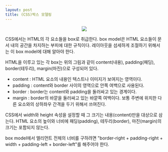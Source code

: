 ```yaml
---
layout: post
title: (CSS)박스 모델링
---
```


<center><img src="https://hyeyeong1011.github.io/assets/img/box.png"></center>

CSS에서는 HTML의 각 요소들을 box로 취급한다. box model은 HTML 요소들이 문서 내의 공간을 차지하는 부피에 대한 규칙이다. 
레이아웃을 섬세하게 조절하기 위해서는 이 box model에 대해 알아야 한다.

HTML을 이루고 있는 각 box는 위의 그림과 같이 content(내용), padding(패딩), border(테두리), margin(마진)으로 구성되어 있다.   





* content : HTML 요소의 내용인 텍스트나 이미지가 보여지는 영역이다.
* padding : content와 border 사이의 영역으로 안쪽 여백으로 사용된다.
* border : border는 content와 padding을 둘러싸고 있는 경계이다.
* margin : border의 바깥을 둘러싸고 있는 바깥쪽 여백이다. 보통 주변에 위치한 다른 요소와의 상하좌우 간격을 두기 위해서 쓰여진다.


CSS에서 width와 height 속성을 설정할 때 그 크기는 내용(content)만을 대상으로 삼는다. HTML 요소의 높이와 너비에 패딩(padding), 테두리(border), 마진(margin)의 크기는 포함되지 않는다.

box model에서 엘리먼트 전체의 너비를 구하려면 "border-right + padding-right + width + padding-left + border-left"를 해주어야 한다. 
